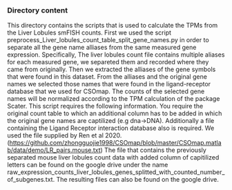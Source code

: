 ### Directory content

This directory contains the scripts that is used to calculate the TPMs from the Liver Lobules smFISH counts. First we used the script preprocess_Liver_lobules_count_table_split_gene_names.py in order to separate all the gene name alliases from the same measured gene expression. Specifically, The liver lobules count file contains multiple aliases for each measured gene, we separeted them and recorded where they came from originally. Then we extracted the alliases of the gene symbols that were found in this dataset. From the alliases and the original gene names we selected those names that were found in the ligand-receptor database that we used for CSOmap. The counts of the selected gene names will be normalized according to the TPM calculation of the package Scater. This script requires the following information. You require the original count table to which an additional column has to be added in which the original gene names are captilized (e.g dna->DNA). Additionally a file containing the Ligand Receptor interaction database also is required. We used the file supplied by Ren et al 2020. (https://github.com/zhongguojie1998/CSOmap/blob/master/CSOmap.matlab/data/demo/LR_pairs.mouse.txt) The file that contains the previously separated mouse liver lobules count data with added column of capitilized letters can be found on the google drive under the name raw_expression_counts_liver_lobules_genes_splitted_with_counted_number_of_subgenes.txt. The resulting files can also be found on the google drive. 

